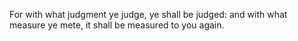For with what judgment ye judge, ye shall be judged: and with what measure ye mete, it shall be measured to you again.
